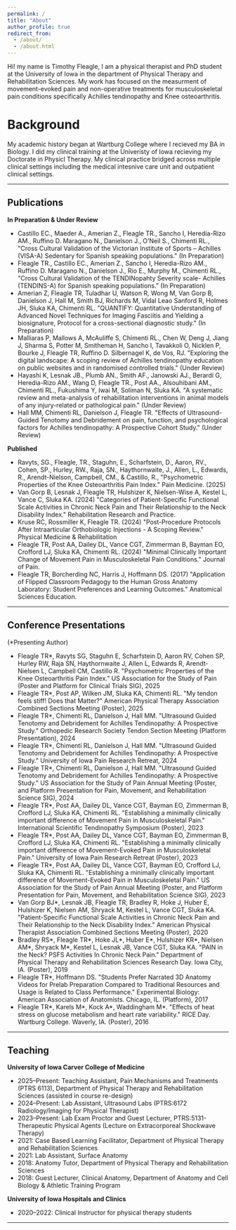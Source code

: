 ```yaml
---
permalink: /
title: "About"
author_profile: true
redirect_from: 
  - /about/
  - /about.html
---
```


Hi! my name is Timothy Fleagle, I am a physical therapist and PhD student at the University of Iowa in the department of Physical Therapy and Rehabilitation Sciences. My work has focused on the measurment of movement-evoked pain and non-operative treatments for musculoskeletal pain conditions specifically Achilles tendinopathy and Knee osteoarthritis.

Background
======
My academic history began at Wartburg College where I recieved my BA in Biology. I did my clinical training at the Univeristy of Iowa recieving my Doctorate in Physicl Therapy. My clinical practice bridged across multiple clinical settings including the medical intesnive care unit and outpatient clinical settings. 

---

## Publications

**In Preparation & Under Review**  
- Castillo EC., Maeder A., Amerian Z., Fleagle TR., Sancho I, Heredia-Rizo AM., Ruffino D. Maragano N., Danielson J., O’Neil S., Chimenti RL., "Cross Cultural Validation of the Victorian Institute of Sports – Achilles (VISA-A) Sedentary for Spanish speaking populations." (In Preparation)  
- Fleagle TR., Castillo EC., Amerian Z., Sancho I, Heredia-Rizo AM., Ruffino D. Maragano N., Danielson J., Rio E., Murphy M., Chimenti RL., "Cross Cultural Validation of the TENDINopahty Severity scale- Achilles (TENDINS-A) for Spanish speaking populations." (In Preparation)  
- Amerian Z, Fleagle TR, Tuladhar U, Watson R, Wong M, Van Gorp B, Danielson J, Hall M, Smith BJ, Richards M, Vidal Leao Sanford R, Holmes JH, Sluka KA, Chimenti RL. "QUANTIFY: Quantitative Understanding of Advanced Novel Techniques for Imaging Fasciitis and Yielding a biosignature, Protocol for a cross-sectional diagnostic study." (In Preparation)  
- Malliaras P, Mallows A, McAuliffe S, Chimenti RL., Chen W, Deng J, Jiang J, Sharma S, Potter M, Smitheman H, Sancho I, Tavakkoli O, Nicklen P, Bourke J, Fleagle TR, Ruffino D. Silbernagel K, de Vos, RJ. "Exploring the digital landscape: A scoping review of Achilles tendinopathy education on public websites and in randomised controlled trials." (Under Review)  
- Hayashi K, Lesnak JB., Plumb AN., Smith AF., Janowski AJ., Berardi G, Heredia-Rizo AM., Wang D, Fleagle TR., Post AA., Alsouhibani AM., Chimenti RL., Fukushima Y, Iwai M, Soliman N, Sluka KA. "A systematic review and meta-analysis of rehabilitation interventions in animal models of any injury-related or pathological pain." (Under Review)  
- Hall MM, Chimenti RL, Danielson J, Fleagle TR. "Effects of Ultrasound-Guided Tenotomy and Debridement on pain, function, and psychological factors for Achilles tendinopathy: A Prospective Cohort Study." (Under Review)

**Published**
- Ravyts, SG., Fleagle, TR., Staguhn, E., Scharfstein, D., Aaron, RV., Cohen, SP., Hurley, RW., Raja, SN., Haythornwaite, J., Allen, L., Edwards, R., Arendt-Nielson, Campbell, CM., & Castillo, R., "Psychometric Properties of the Knee Osteoarthritis Pain Index." Pain Medicine. (2025)  
- Van Gorp B, Lesnak J, Fleagle TR, Hulshizer K, Nielsen-Wise A, Kestel L, Vance C, Sluka KA. (2024) "Categories of Patient-Specific Functional Scale Activities in Chronic Neck Pain and Their Relationship to the Neck Disability Index." Rehabilitation Research and Practice.  
- Kruse RC, Rossmiller K, Fleagle TR. (2024) "Post-Procedure Protocols After Intraarticular Orthobiologic Injections - A Scoping Review." Physical Medicine & Rehabilitation  
- Fleagle TR, Post AA, Dailey DL, Vance CGT, Zimmerman B, Bayman EO, Crofford LJ, Sluka KA, Chimenti RL. (2024) "Minimal Clinically Important Change of Movement Pain in Musculoskeletal Pain Conditions." Journal of Pain.  
- Fleagle TR, Borcherding NC, Harris J, Hoffmann DS. (2017) "Application of Flipped Classroom Pedagogy to the Human Gross Anatomy Laboratory: Student Preferences and Learning Outcomes." Anatomical Sciences Education.  

---

## Conference Presentations
(*Presenting Author)

- Fleagle TR*, Ravyts SG, Staguhn E, Scharfstein D, Aaron RV, Cohen SP, Hurley RW, Raja SN, Haythornwaite J, Allen L, Edwards R, Arendt-Nielsen L, Campbell CM, Castillo R. "Psychometric Properties of the Knee Osteoarthritis Pain Index." US Association for the Study of Pain (Poster and Platform for Clinical Trials SIG), 2025
- Fleagle TR*, Post AP, Wilken JM, Sluka KA, Chimenti RL. "My tendon feels stiff! Does that Matter?" American Physical Therapy Association Combined Sections Meeting (Poster), 2025
- Fleagle TR*, Chimenti RL, Danielson J, Hall MM. "Ultrasound Guided Tenotomy and Debridement for Achilles Tendinopathy: A Prospective Study." Orthopedic Research Society Tendon Section Meeting (Platform Presentation), 2024
- Fleagle TR*, Chimenti RL, Danielson J, Hall MM. "Ultrasound Guided Tenotomy and Debridement for Achilles Tendinopathy: A Prospective Study." University of Iowa Pain Research Retreat, 2024
- Fleagle TR*, Chimenti RL, Danielson J, Hall MM. "Ultrasound Guided Tenotomy and Debridement for Achilles Tendinopathy: A Prospective Study." US Association for the Study of Pain Annual Meeting (Poster, and Platform Presentation for Pain, Movement, and Rehabilitation Science SIG), 2024
- Fleagle TR*, Post AA, Dailey DL, Vance CGT, Bayman EO, Zimmerman B, Crofford LJ, Sluka KA, Chimenti RL. "Establishing a minimally clinically important difference of Movement Pain in Musculoskeletal Pain." International Scientific Tendinopathy Symposium (Poster), 2023
- Fleagle TR*, Post AA, Dailey DL, Vance CGT, Bayman EO, Zimmerman B, Crofford LJ, Sluka KA, Chimenti RL. "Establishing a minimally clinically important difference of Movement-Evoked Pain in Musculoskeletal Pain." University of Iowa Pain Research Retreat (Poster), 2023
- Fleagle TR*, Post AA, Dailey DL, Vance CGT, Bayman EO, Crofford LJ, Sluka KA, Chimenti RL. "Establishing a minimally clinically important difference of Movement-Evoked Pain in Musculoskeletal Pain." US Association for the Study of Pain Annual Meeting (Poster, and Platform Presentation for Pain, Movement, and Rehabilitation Science SIG), 2023
- Van Gorp BJ*, Lesnak JB, Fleagle TR, Bradley R, Hoke J, Huber E, Hulshizer K, Nielsen AM, Shryack M, Kestel L, Vance CGT, Sluka KA. "Patient-Specific Functional Scale Activities in Chronic Neck Pain and Their Relationship to the Neck Disability Index." American Physical Therapist Association Combined Sections Meeting (Poster), 2020
- Bradley RS*, Fleagle TR*, Hoke JL*, Huber E*, Hulshizer KR*, Nielsen AM*, Shryack M*, Kestel L, Lesnak JB, Vance CGT, Sluka KA. "PAIN in the Neck? PSFS Activities In Chronic Neck Pain." Department of Physical Therapy and Rehabilitation Sciences Research Day. Iowa City, IA. (Poster), 2019
- Fleagle TR*, Hoffmann DS. "Students Prefer Narrated 3D Anatomy Videos for Prelab Preparation Compared to Traditional Resources and Usage is Related to Class Performance." Experimental Biology: American Association of Anatomists. Chicago, IL. (Platform), 2017
- Fleagle TR*, Karels M*, Kock A*, Waddingham M*. "Effects of heat stress on glucose metabolism and heart rate variability." RICE Day. Wartburg College. Waverly, IA. (Poster), 2016

---

## Teaching

**University of Iowa Carver College of Medicine**
- 2025–Present: Teaching Assistant, Pain Mechanisms and Treatments (PTRS 6113), Department of Physical Therapy and Rehabilitation Sciences (assisted in course re-design)
- 2024–Present: Lab Assistant, Ultrasound Labs (PTRS:6172 Radiology/Imaging for Physical Therapist)
- 2023–Present: Lab Exam Proctor and Guest Lecturer, PTRS:5131- Therapeutic Physical Agents (Lecture on Extracorporeal Shockwave Therapy)
- 2021: Case Based Learning Facilitator, Department of Physical Therapy and Rehabilitation Sciences
- 2021: Lab Assistant, Surface Anatomy
- 2018: Anatomy Tutor, Department of Physical Therapy and Rehabilitation Sciences
- 2018: Guest Lecturer, Clinical Anatomy, Department of Anatomy and Cell Biology & Athletic Training Program

**University of Iowa Hospitals and Clinics**
- 2020–2022: Clinical Instructor for physical therapy students

---
